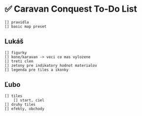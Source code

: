 # ✅ Caravan Conquest To-Do List

    [] pravidla
    [] basic map preset

## Lukáš

    [] figurky
    [] kone/karavan -> veci co mas vylozene
    [] treti clen
    [] zetony pre indikatory hodnot materialov
    [] legenda pre tiles a ikonky

## Ľubo

    [] tiles
        [] start, ciel
    [] druhy tiles
    [] efekty, obchody
